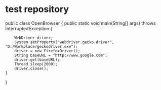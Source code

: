 # test repository



public class OpenBrowser {
	public static void main(String[] args) throws InterruptedException {
		
		WebDriver driver;
		System.setProperty("webdriver.gecko.driver", "D:/Workplace/geckodriver.exe");
		driver = new FirefoxDriver();
		String baseURL = "http://www.google.com";
		driver.get(baseURL);
		Thread.sleep(2000);
		driver.close();	
	}

}